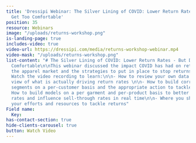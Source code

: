 ```yaml
---
title: 'Dressipi Webinar: The Silver Lining of COVID: Lower Return Rates - But Don''t
  Get Too Comfortable'
position: 35
resource: Webinars
image: "/uploads/returns-workshop.png"
is-landing-page: true
includes-video: true
video-url: https://dressipi.com/media/returns-workshop-webinar.mp4
video-mask: "/uploads/returns-workshop.png"
list-content: "# The Silver Lining of COVID: Lower Return Rates - But Don’t Get Too
  Comfortable\n\nThis webinar discussed the impact COVID has had on return rates within
  the apparel market and the strategies to put in place to stop returns rising again.
  Watch the video recording to learn:\n\n- How to review your own data to have a clear
  view of what is actually driving return rates \n\n- How to build correct return
  segments on a per-customer basis and the appropriate action to tackle this \n\n-
  How to build models on a per garment and per-product basis to better predict return
  rates and influence sell-through rates in real time\n\n- Where you should be focusing
  your efforts and resources to tackle returns"
Field name:
  Key: 
has-contact-section: true
hide-clients-carousel: true
button: Watch Video
---
```


